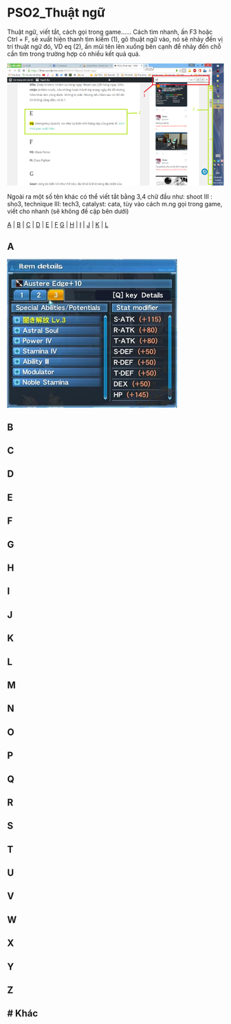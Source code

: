 # PSO2_Thuật ngữ

Thuật ngữ, viết tắt, cách gọi trong game……
Cách tìm nhanh, ấn F3 hoặc Ctrl + F, sẽ xuất hiện thanh tìm kiếm (1), gõ thuật ngữ vào, nó sẽ nhảy đến vị trí thuật ngữ đó, VD eq (2), ấn mũi tên lên xuống bên cạnh để nhảy đến chỗ cần tìm trong trường hợp có nhiều kết quả quá.

![](../data/thuat_ngu/thuat_ngu.png)

Ngoài ra một số tên khác có thể viết tắt bằng 3,4 chữ đầu như: shoot III : sho3, technique III: tech3, catalyst: cata, tùy vào cách m.ng gọi trong game, viết cho nhanh (sẽ không đề cập bên dưới)

[A](https://github.com/3ktan/Pso2-s-Compendium/blob/master/compendium/thuat_ngu.md#a) | [B](https://github.com/3ktan/Pso2-s-Compendium/blob/master/compendium/thuat_ngu.md#b) | [C](https://github.com/3ktan/Pso2-s-Compendium/blob/master/compendium/thuat_ngu.md#c) | [D](https://github.com/3ktan/Pso2-s-Compendium/blob/master/compendium/thuat_ngu.md#d) | [E](https://github.com/3ktan/Pso2-s-Compendium/blob/master/compendium/thuat_ngu.md#e) | [F](https://github.com/3ktan/Pso2-s-Compendium/blob/master/compendium/thuat_ngu.md#f)
[G](https://github.com/3ktan/Pso2-s-Compendium/blob/master/compendium/thuat_ngu.md#g) | [H](https://github.com/3ktan/Pso2-s-Compendium/blob/master/compendium/thuat_ngu.md#h) | [I](https://github.com/3ktan/Pso2-s-Compendium/blob/master/compendium/thuat_ngu.md#i) | [J](https://github.com/3ktan/Pso2-s-Compendium/blob/master/compendium/thuat_ngu.md#j) | [K](https://github.com/3ktan/Pso2-s-Compendium/blob/master/compendium/thuat_ngu.md#k) | [L](https://github.com/3ktan/Pso2-s-Compendium/blob/master/compendium/thuat_ngu.md#l)

## A

![](../data/thuat_ngu/Abi.jpg)
## B

## C

## D

## E

## F

## G

## H

## I

## J

## K

## L

## M

## N

## O

## P

## Q

## R

## S

## T

## U

## V

## W

## X

## Y

## Z

## # Khác



